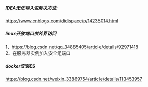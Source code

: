 ##### IDEA无法导入包解决方法:
https://www.cnblogs.com/didispace/p/14235014.html
##### linux开放端口供外界访问
1、https://blog.csdn.net/qq_34885405/article/details/92971418  
2、在服务器实例加入安全组端口
##### docker安装ES
https://blog.csdn.net/weixin_33869754/article/details/113453957
